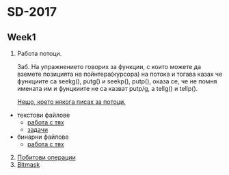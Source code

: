 # SD-2017

## Week1 
1. Работа потоци. 
    
    Заб. На упражнението говорих за функции, с които можете да вземете позицията на пойнтера(курсора) на потока и тогава казах че функциите са seekg(), putg() и seekp(), putp(), оказа се, че не помня имената им и фунцкиите не са казват putp/g, а tellg() и tellp(). 
    
    [Нещо, което някога писах за потоци.](https://docs.google.com/document/d/1_k5wKIK-zDBxZEihBmOkHCMwW-75Yr6ivUylY3cuO1g/edit?usp=sharing)
  * текстови файлове
    * [работа с тях](https://github.com/Appsalar/OOP/tree/master/Week2)
    * [задачи](https://github.com/Appsalar/OOP/tree/master/Week3)
  * бинарни файлове
    * [работа с тях](https://github.com/Appsalar/OOP/blob/master/Week4/main.cpp)
2. [Побитови операции](https://www.cprogramming.com/tutorial/bitwise_operators.html)
3. [Bitmask](http://codeforces.com/blog/entry/18169) 
